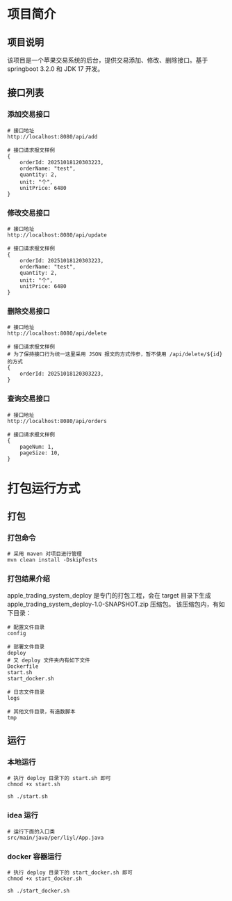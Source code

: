 # 项目简介
## 项目说明
该项目是一个苹果交易系统的后台，提供交易添加、修改、删除接口。基于 springboot 3.2.0 和 JDK 17 开发。
## 接口列表
### 添加交易接口
```
# 接口地址
http://localhost:8080/api/add
```
```
# 接口请求报文样例
{
    orderId: 20251018120303223,
    orderName: "test",
    quantity: 2,
    unit: "个",
    unitPrice: 6480
}
```
### 修改交易接口
```
# 接口地址
http://localhost:8080/api/update
```
```
# 接口请求报文样例
{
    orderId: 20251018120303223,
    orderName: "test",
    quantity: 2,
    unit: "个",
    unitPrice: 6480
}
```
### 删除交易接口
```
# 接口地址
http://localhost:8080/api/delete
```
```
# 接口请求报文样例
# 为了保持接口行为统一这里采用 JSON 报文的方式传参，暂不使用 /api/delete/${id} 的方式
{
    orderId: 20251018120303223,
}
```
### 查询交易接口
```
# 接口地址
http://localhost:8080/api/orders
```
```
# 接口请求报文样例
{
    pageNum: 1,
    pageSize: 10,
}
```
# 打包运行方式
## 打包
### 打包命令
```
# 采用 maven 对项目进行管理
mvn clean install -DskipTests
```
### 打包结果介绍
apple_trading_system_deploy 是专门的打包工程，会在 target 目录下生成 apple_trading_system_deploy-1.0-SNAPSHOT.zip 压缩包。
该压缩包内，有如下目录：
```
# 配置文件目录
config
```
```
# 部署文件目录
deploy
# 又 deploy 文件夹内有如下文件
Dockerfile
start.sh
start_docker.sh
```
```
# 日志文件目录
logs
```
```
# 其他文件目录，有造数脚本
tmp
```
## 运行
### 本地运行
```shell
# 执行 deploy 目录下的 start.sh 即可
chmod +x start.sh

sh ./start.sh
```
### idea 运行
```
# 运行下面的入口类
src/main/java/per/liyl/App.java 
```
### docker 容器运行
```shell
# 执行 deploy 目录下的 start_docker.sh 即可
chmod +x start_docker.sh

sh ./start_docker.sh
```
